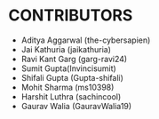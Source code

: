 # CONTRIBUTORS

* Aditya Aggarwal (the-cybersapien)
* Jai Kathuria (jaikathuria)
* Ravi Kant Garg (garg-ravi24)
* Sumit Gupta(Invincisumit)
* Shifali Gupta (Gupta-shifali)
* Mohit Sharma (ms10398)
* Harshit Luthra (sachincool)
* Gaurav Walia (GauravWalia19)